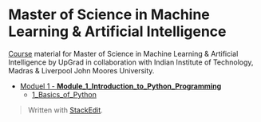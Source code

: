 # Master of Science in Machine Learning & Artificial Intelligence
[Course](https://www.upgrad.com/us/machine-learning-ms-ljmu-iitm) material for Master of Science in Machine Learning & Artificial Intelligence by UpGrad in collaboration with Indian Institute of Technology, Madras & Liverpool John Moores University. 

 - [Moduel 1 - **Module_1_Introduction_to_Python_Programming**](module_1_introduction_to_python_programming/)
	 - [1_Basics_of_Python](Module_1_Introduction_to_Python_Programming/1_Basics_of_Python/)

> Written with [StackEdit](https://stackedit.io/).